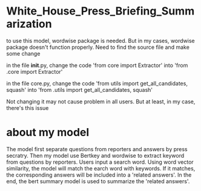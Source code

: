# White_House_Press_Briefing_Summarization

to use this model, wordwise package is needed.
But in my cases, wordwise package doesn't function properly. Need to find the source file and make some change

in the file __init__.py, change the code 'from core import Extractor' into 'from .core import Extractor'

in the file core.py, change the code 'from utils import get_all_candidates, squash' into 'from .utils import get_all_candidates, squash'

Not changing it may not cause problem in all users. But at least, in my case, there's this issue

# about my model
The model first separate questions from reporters and answers by press secratry. Then my model use Bertkey and wordwise to extract keyword 
from questions by reporters. Users input a search word. Using word vector similarity, the model will match the earch word with keywords.
If it matches, the corresponding answers will be included into a 'related answers'. In the end, the bert summary model is used to summarize
the 'related answers'.
